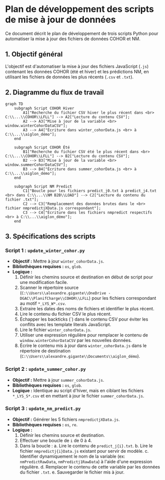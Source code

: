 # Plan de développement des scripts de mise à jour de données

Ce document décrit le plan de développement de trois scripts Python pour automatiser la mise à jour des fichiers de données COHOR et NM.

## 1. Objectif général

L'objectif est d'automatiser la mise à jour des fichiers JavaScript (`.js`) contenant les données COHOR (été et hiver) et les prédictions NM, en utilisant les fichiers de données les plus récents (`.csv` et `.txt`).

## 2. Diagramme du flux de travail

```mermaid
graph TD
    subgraph Script COHOR Hiver
        A1["Recherche du fichier CSV hiver le plus récent dans <br> C:\\...\\COHOR\\LFLL"] --> A2["Lecture du contenu CSV"];
        A2 --> A3["Mise à jour de la variable <br> window.winterCohorDataCSV"];
        A3 --> A4["Écriture dans winter_cohorData.js <br> à C:\\...\\aiglon_démo"];
    end

    subgraph Script COHOR Été
        B1["Recherche du fichier CSV été le plus récent dans <br> C:\\...\\COHOR\\LFLL"] --> B2["Lecture du contenu CSV"];
        B2 --> B3["Mise à jour de la variable <br> window.summerCohorDataCSV"];
        B3 --> B4["Écriture dans summer_cohorData.js <br> à C:\\...\\aiglon_démo"];
    end

    subgraph Script NM Predict
        C1["Boucle pour les fichiers predict_j0.txt à predict_j4.txt <br> dans C:\\...\\NM B2B\\LOAD"] --> C2["Lecture du contenu du fichier .txt"];
        C2 --> C3["Remplacement des données brutes dans le <br> fichier nmpredictjXData.js correspondant"];
        C3 --> C4["Écriture dans les fichiers nmpredict respectifs <br> à C:\\...\\aiglon_démo"];
    end
```

## 3. Spécifications des scripts

### Script 1 : `update_winter_cohor.py`

- **Objectif :** Mettre à jour `winter_cohorData.js`.
- **Bibliothèques requises :** `os`, `glob`.
- **Logique :**
  1.  Définir les chemins source et destination en début de script pour une modification facile.
  2.  Scanner le répertoire source (`C:\\Users\\alexandre.gigante\\OneDrive - DGAC\\PlanifCharge\\COHOR\\LFLL`) pour les fichiers correspondant au motif `*_LYS_W*.csv`.
  3.  Extraire les dates des noms de fichiers et identifier le plus récent.
  4.  Lire le contenu du fichier CSV le plus récent.
  5.  Échapper les backticks (\`) dans le contenu CSV pour éviter les conflits avec les template literals JavaScript.
  6.  Lire le fichier `winter_cohorData.js`.
  7.  Utiliser une expression régulière pour remplacer le contenu de `window.winterCohorDataCSV` par les nouvelles données.
  8.  Écrire le contenu mis à jour dans `winter_cohorData.js` dans le répertoire de destination (`C:\\Users\\alexandre.gigante\\Documents\\aiglon_démo`).

### Script 2 : `update_summer_cohor.py`

- **Objectif :** Mettre à jour `summer_cohorData.js`.
- **Bibliothèques requises :** `os`, `glob`.
- **Logique :** Identique au script d'hiver, mais en ciblant les fichiers `*_LYS_S*.csv` et en mettant à jour le fichier `summer_cohorData.js`.

### Script 3 : `update_nm_predict.py`

- **Objectif :** Générer les 5 fichiers `nmpredictjXData.js`.
- **Bibliothèques requises :** `os`, `re`.
- **Logique :**
  1.  Définir les chemins source et destination.
  2.  Effectuer une boucle de `i` de 0 à 4.
  3.  Dans la boucle :
      a.  Lire le contenu de `predict_j{i}.txt`.
      b.  Lire le fichier `nmpredictj{i}Data.js` existant pour servir de modèle.
      c.  Identifier dynamiquement le nom de la variable (ex: `nmPredictRawData`, `nmPredictj1RawData`) à l'aide d'une expression régulière.
      d.  Remplacer le contenu de cette variable par les données du fichier `.txt`.
      e.  Sauvegarder le fichier mis à jour.